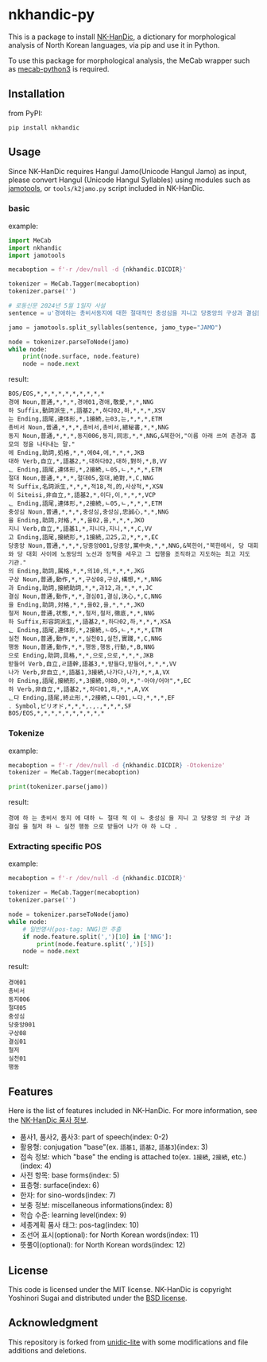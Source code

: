 # nkhandic-py

This is a package to install [NK-HanDic](https://github.com/okikirmui/nkhandic), a dictionary for morphological analysis of North Korean languages, via pip and use it in Python.

To use this package for morphological analysis, the MeCab wrapper such as [mecab-python3](https://github.com/SamuraiT/mecab-python3) is required.

## Installation

from PyPI:

```Shell
pip install nkhandic
```

## Usage

Since NK-HanDic requires Hangul Jamo(Unicode Hangul Jamo) as input, please convert Hangul (Unicode Hangul Syllables) using modules such as [jamotools](https://pypi.org/project/jamotools/), or `tools/k2jamo.py` script included in NK-HanDic.

### basic

example:

```Python
import MeCab
import nkhandic
import jamotools

mecaboption = f'-r /dev/null -d {nkhandic.DICDIR}'

tokenizer = MeCab.Tagger(mecaboption)
tokenizer.parse('')

# 로동신문 2024년 5월 1일자 사설
sentence = u'경애하는 총비서동지에 대한 절대적인 충성심을 지니고 당중앙의 구상과 결심을 철저한 실천행동으로 받들어나가야 한다.'

jamo = jamotools.split_syllables(sentence, jamo_type="JAMO")

node = tokenizer.parseToNode(jamo)
while node:
    print(node.surface, node.feature)
    node = node.next
```

result:

```Shell
BOS/EOS,*,*,*,*,*,*,*,*,*,*
경애 Noun,普通,*,*,*,경애01,경애,敬愛,*,*,NNG
하 Suffix,動詞派生,*,語基2,*,하다02,하,*,*,*,XSV
는 Ending,語尾,連体形,*,1接続,는03,는,*,*,*,ETM
총비서 Noun,普通,*,*,*,총비서,총비서,總秘書,*,*,NNG
동지 Noun,普通,*,*,*,동지006,동지,同志,*,*,NNG,&북한어,"이름 아래 쓰여 존경과 흠모의 정을 나타내는 말."
에 Ending,助詞,処格,*,*,에04,에,*,*,*,JKB
대하 Verb,自立,*,語基2,*,대하다02,대하,對하,*,B,VV
ᆫ Ending,語尾,連体形,*,2接続,ㄴ05,ㄴ,*,*,*,ETM
절대 Noun,普通,*,*,*,절대05,절대,絶對,*,C,NNG
적 Suffix,名詞派生,*,*,*,적18,적,的,사상적,*,XSN
이 Siteisi,非自立,*,語基2,*,이다,이,*,*,*,VCP
ᆫ Ending,語尾,連体形,*,2接続,ㄴ05,ㄴ,*,*,*,ETM
충성심 Noun,普通,*,*,*,충성심,충성심,忠誠心,*,*,NNG
을 Ending,助詞,対格,*,*,을02,을,*,*,*,JKO
지니 Verb,自立,*,語基1,*,지니다,지니,*,*,C,VV
고 Ending,語尾,接続形,*,1接続,고25,고,*,*,*,EC
당중앙 Noun,普通,*,*,*,당중앙001,당중앙,黨中央,*,*,NNG,&북한어,"북한에서, 당 대회와 당 대회 사이에 노동당의 노선과 정책을 세우고 그 집행을 조직하고 지도하는 최고 지도 기관."
의 Ending,助詞,属格,*,*,의10,의,*,*,*,JKG
구상 Noun,普通,動作,*,*,구상08,구상,構想,*,*,NNG
과 Ending,助詞,接続助詞,*,*,과12,과,*,*,*,JC
결심 Noun,普通,動作,*,*,결심01,결심,決心,*,C,NNG
을 Ending,助詞,対格,*,*,을02,을,*,*,*,JKO
철저 Noun,普通,状態,*,*,철저,철저,徹底,*,*,NNG
하 Suffix,形容詞派生,*,語基2,*,하다02,하,*,*,*,XSA
ᆫ Ending,語尾,連体形,*,2接続,ㄴ05,ㄴ,*,*,*,ETM
실천 Noun,普通,動作,*,*,실천01,실천,實踐,*,C,NNG
행동 Noun,普通,動作,*,*,행동,행동,行動,*,B,NNG
으로 Ending,助詞,具格,*,*,으로,으로,*,*,*,JKB
받들어 Verb,自立,ㄹ語幹,語基3,*,받들다,받들어,*,*,*,VV
나가 Verb,非自立,*,語基1,3接続,나가다,나가,*,*,A,VX
야 Ending,語尾,接続形,*,3接続,야80,야,*,"-아야/어야",*,EC
하 Verb,非自立,*,語基2,*,하다01,하,*,*,A,VX
ᆫ다 Ending,語尾,終止形,*,2接続,ㄴ다01,ㄴ다,*,*,*,EF
. Symbol,ピリオド,*,*,*,.,.,*,*,*,SF
BOS/EOS,*,*,*,*,*,*,*,*,*,*
```

### Tokenize

example:

```Python
mecaboption = f'-r /dev/null -d {nkhandic.DICDIR} -Otokenize'
tokenizer = MeCab.Tagger(mecaboption)

print(tokenizer.parse(jamo))
```

result:

```Shell
경애 하 는 총비서 동지 에 대하 ㄴ 절대 적 이 ㄴ 충성심 을 지니 고 당중앙 의 구상 과 결심 을 철저 하 ㄴ 실천 행동 으로 받들어 나가 야 하 ㄴ다 .
```

### Extracting specific POS

example:

```Python
mecaboption = f'-r /dev/null -d {nkhandic.DICDIR}'

tokenizer = MeCab.Tagger(mecaboption)
tokenizer.parse('')

node = tokenizer.parseToNode(jamo)
while node:
    # 일반명사(pos-tag: NNG)만 추출
    if node.feature.split(',')[10] in ['NNG']:
        print(node.feature.split(',')[5])
    node = node.next
```

result:

```Shell
경애01
총비서
동지006
절대05
충성심
당중앙001
구상08
결심01
철저
실천01
행동
```

## Features

Here is the list of features included in NK-HanDic. For more information, see the [NK-HanDic 품사 정보](https://github.com/okikirmui/nkhandic/blob/main/pos_detail.md).

  - 품사1, 품사2, 품사3: part of speech(index: 0-2)
  - 활용형: conjugation "base"(ex. `語基1`, `語基2`, `語基3`)(index: 3)
  - 접속 정보: which "base" the ending is attached to(ex. `1接続`, `2接続`, etc.)(index: 4)
  - 사전 항목: base forms(index: 5)
  - 표층형: surface(index: 6)
  - 한자: for sino-words(index: 7)
  - 보충 정보: miscellaneous informations(index: 8)
  - 학습 수준: learning level(index: 9)
  - 세종계획 품사 태그: pos-tag(index: 10)
  - 조선어 표시(optional): for North Korean words(index: 11)
  - 뜻풀이(optional): for North Korean words(index: 12)

## License

This code is licensed under the MIT license. NK-HanDic is copyright Yoshinori Sugai and distributed under the [BSD license](./LICENSE.nkhandic). 

## Acknowledgment

This repository is forked from [unidic-lite](https://github.com/polm/unidic-lite) with some modifications and file additions and deletions.
